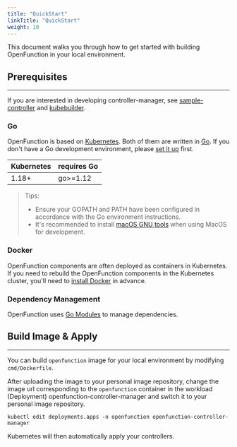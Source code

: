 ```yaml
---
title: "QuickStart"
linkTitle: "QuickStart"
weight: 10
---
```


This document walks you through how to get started with building OpenFunction in your local environment.

## Prerequisites

---

If you are interested in developing controller-manager, see [sample-controller](https://github.com/kubernetes/sample-controller) and [kubebuilder](https://github.com/kubernetes-sigs/kubebuilder).

### Go

OpenFunction is based on [Kubernetes](https://github.com/kubernetes/kubernetes). Both of them are written in [Go](http://golang.org/). If you don't have a Go development environment, please [set it up](http://golang.org/doc/code.html) first.

| Kubernetes | requires Go |
| ---------- | ----------- |
| 1.18+      | go>=1.12    |

> Tips:
>
> - Ensure your GOPATH and PATH have been configured in accordance with the Go environment instructions.
> - It's recommended to install [macOS GNU tools](https://www.topbug.net/blog/2013/04/14/install-and-use-gnu-command-line-tools-in-mac-os-x) when using MacOS for development.

### Docker

OpenFunction components are often deployed as containers in Kubernetes. If you need to rebuild the OpenFunction components in the Kubernetes cluster, you'll need to [install Docker](https://docs.docker.com/install/) in advance.

### Dependency Management

OpenFunction uses [Go Modules](https://github.com/golang/go/wiki/Modules) to manage dependencies.

## Build Image & Apply

---

You can build ```openfunction``` image for your local environment by modifying ``cmd/Dockerfile``. 

After uploading the image to your personal image repository, change the image url corresponding to the ```openfunction``` container in the workload (Deployment) openfunction-controller-manager and switch it to your personal image repository.

```shell
kubectl edit deployments.apps -n openfunction openfunction-controller-manager
```

Kubernetes will then automatically apply your controllers.

